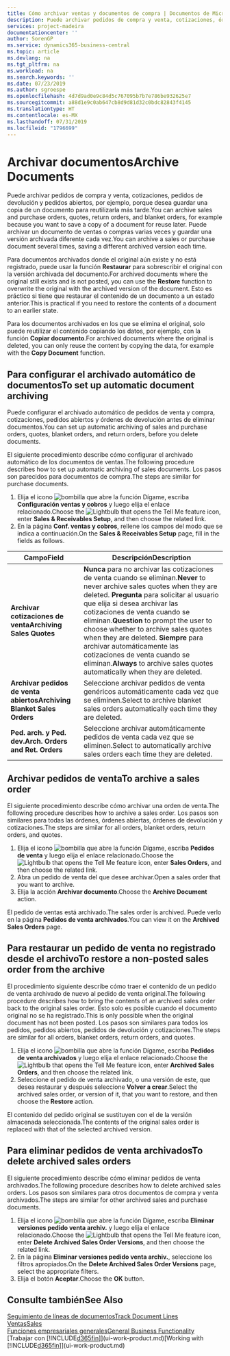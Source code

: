 ```yaml
---
title: Cómo archivar ventas y documentos de compra | Documentos de Microsoft
description: Puede archivar pedidos de compra y venta, cotizaciones, órdenes de devolución y órdenes abiertas, y puede usar el documento archivado para recrear el documento desde que se archivó.
services: project-madeira
documentationcenter: ''
author: SorenGP
ms.service: dynamics365-business-central
ms.topic: article
ms.devlang: na
ms.tgt_pltfrm: na
ms.workload: na
ms.search.keywords: ''
ms.date: 07/23/2019
ms.author: sgroespe
ms.openlocfilehash: 4d7d9ad0e9c84d5c767095b7b7e786be932625e7
ms.sourcegitcommit: a88d1e9c0ab647cb8d9d81d32c0bdc82843f4145
ms.translationtype: HT
ms.contentlocale: es-MX
ms.lasthandoff: 07/31/2019
ms.locfileid: "1796699"
---
```

# <a name="archive-documents"></a><span data-ttu-id="90069-103">Archivar documentos</span><span class="sxs-lookup"><span data-stu-id="90069-103">Archive Documents</span></span>
<span data-ttu-id="90069-104">Puede archivar pedidos de compra y venta, cotizaciones, pedidos de devolución y pedidos abiertos, por ejemplo, porque desea guardar una copia de un documento para reutilizarla más tarde.</span><span class="sxs-lookup"><span data-stu-id="90069-104">You can archive sales and purchase orders, quotes, return orders, and blanket orders, for example because you want to save a copy of a document for reuse later.</span></span> <span data-ttu-id="90069-105">Puede archivar un documento de ventas o compras varias veces y guardar una versión archivada diferente cada vez.</span><span class="sxs-lookup"><span data-stu-id="90069-105">You can archive a sales or purchase document several times, saving a different archived version each time.</span></span>

<span data-ttu-id="90069-106">Para documentos archivados donde el original aún existe y no está registrado, puede usar la función **Restaurar** para sobrescribir el original con la versión archivada del documento.</span><span class="sxs-lookup"><span data-stu-id="90069-106">For archived documents where the original still exists and is not posted, you can use the **Restore** function to overwrite the original with the archived version of the document.</span></span> <span data-ttu-id="90069-107">Esto es práctico si tiene que restaurar el contenido de un documento a un estado anterior.</span><span class="sxs-lookup"><span data-stu-id="90069-107">This is practical if you need to restore the contents of a document to an earlier state.</span></span>

<span data-ttu-id="90069-108">Para los documentos archivados en los que se elimina el original, solo puede reutilizar el contenido copiando los datos, por ejemplo, con la función **Copiar documento**.</span><span class="sxs-lookup"><span data-stu-id="90069-108">For archived documents where the original is deleted, you can only reuse the content by copying the data, for example with the **Copy Document** function.</span></span>   

## <a name="to-set-up-automatic-document-archiving"></a><span data-ttu-id="90069-109">Para configurar el archivado automático de documentos</span><span class="sxs-lookup"><span data-stu-id="90069-109">To set up automatic document archiving</span></span>  
<span data-ttu-id="90069-110">Puede configurar el archivado automático de pedidos de venta y compra, cotizaciones, pedidos abiertos y órdenes de devolución antes de eliminar documentos.</span><span class="sxs-lookup"><span data-stu-id="90069-110">You can set up automatic archiving of sales and purchase orders, quotes, blanket orders, and return orders, before you delete documents.</span></span>

<span data-ttu-id="90069-111">El siguiente procedimiento describe cómo configurar el archivado automático de los documentos de ventas.</span><span class="sxs-lookup"><span data-stu-id="90069-111">The following procedure describes how to set up automatic archiving of sales documents.</span></span> <span data-ttu-id="90069-112">Los pasos son parecidos para documentos de compra.</span><span class="sxs-lookup"><span data-stu-id="90069-112">The steps are similar for purchase documents.</span></span>
1.  <span data-ttu-id="90069-113">Elija el icono ![bombilla que abre la función Dígame](media/ui-search/search_small.png "Dígame que desea hacer"), escriba **Configuración ventas y cobros** y luego elija el enlace relacionado.</span><span class="sxs-lookup"><span data-stu-id="90069-113">Choose the ![Lightbulb that opens the Tell Me feature](media/ui-search/search_small.png "Tell me what you want to do") icon, enter **Sales & Receivables Setup**, and then choose the related link.</span></span>
2. <span data-ttu-id="90069-114">En la página **Conf. ventas y cobros**, rellene los campos del modo que se indica a continuación.</span><span class="sxs-lookup"><span data-stu-id="90069-114">On the **Sales & Receivables Setup** page, fill in the fields as follows.</span></span>

|<span data-ttu-id="90069-115">Campo</span><span class="sxs-lookup"><span data-stu-id="90069-115">Field</span></span>|<span data-ttu-id="90069-116">Descripción</span><span class="sxs-lookup"><span data-stu-id="90069-116">Description</span></span>|
|-----|-----------|
|<span data-ttu-id="90069-117">**Archivar cotizaciones de venta**</span><span class="sxs-lookup"><span data-stu-id="90069-117">**Archiving Sales Quotes**</span></span>|<span data-ttu-id="90069-118">**Nunca** para no archivar las cotizaciones de venta cuando se eliminan.</span><span class="sxs-lookup"><span data-stu-id="90069-118">**Never** to never archive sales quotes when they are deleted.</span></span> <span data-ttu-id="90069-119">**Pregunta** para solicitar al usuario que elija si desea archivar las cotizaciones de venta cuando se eliminan.</span><span class="sxs-lookup"><span data-stu-id="90069-119">**Question** to prompt the user to choose whether to archive sales quotes when they are deleted.</span></span> <span data-ttu-id="90069-120">**Siempre** para archivar automáticamente las cotizaciones de venta cuando se eliminan.</span><span class="sxs-lookup"><span data-stu-id="90069-120">**Always** to archive sales quotes automatically when they are deleted.</span></span>|
|<span data-ttu-id="90069-121">**Archivar pedidos de venta abiertos**</span><span class="sxs-lookup"><span data-stu-id="90069-121">**Archiving Blanket Sales Orders**</span></span>|<span data-ttu-id="90069-122">Seleccione archivar pedidos de venta genéricos automáticamente cada vez que se eliminen.</span><span class="sxs-lookup"><span data-stu-id="90069-122">Select to archive blanket sales orders automatically each time they are deleted.</span></span>|
|<span data-ttu-id="90069-123">**Ped. arch. y Ped. dev.**</span><span class="sxs-lookup"><span data-stu-id="90069-123">**Arch. Orders and Ret. Orders**</span></span>|<span data-ttu-id="90069-124">Seleccione archivar automáticamente pedidos de venta cada vez que se eliminen.</span><span class="sxs-lookup"><span data-stu-id="90069-124">Select to automatically archive sales orders each time they are deleted.</span></span>|

## <a name="to-archive-a-sales-order"></a><span data-ttu-id="90069-125">Archivar pedidos de venta</span><span class="sxs-lookup"><span data-stu-id="90069-125">To archive a sales order</span></span>
<span data-ttu-id="90069-126">El siguiente procedimiento describe cómo archivar una orden de venta.</span><span class="sxs-lookup"><span data-stu-id="90069-126">The following procedure describes how to archive a sales order.</span></span> <span data-ttu-id="90069-127">Los pasos son similares para todas las órdenes, órdenes abiertas, órdenes de devolución y cotizaciones.</span><span class="sxs-lookup"><span data-stu-id="90069-127">The steps are similar for all orders, blanket orders, return orders, and quotes.</span></span>

1.  <span data-ttu-id="90069-128">Elija el icono ![bombilla que abre la función Dígame](media/ui-search/search_small.png "Dígame que desea hacer"), escriba **Pedidos de venta** y luego elija el enlace relacionado.</span><span class="sxs-lookup"><span data-stu-id="90069-128">Choose the ![Lightbulb that opens the Tell Me feature](media/ui-search/search_small.png "Tell me what you want to do") icon, enter **Sales Orders**, and then choose the related link.</span></span>  
2.  <span data-ttu-id="90069-129">Abra un pedido de venta del que desee archivar.</span><span class="sxs-lookup"><span data-stu-id="90069-129">Open a sales order that you want to archive.</span></span>  
3.  <span data-ttu-id="90069-130">Elija la acción **Archivar documento**.</span><span class="sxs-lookup"><span data-stu-id="90069-130">Choose the **Archive Document** action.</span></span>

<span data-ttu-id="90069-131">El pedido de ventas está archivado.</span><span class="sxs-lookup"><span data-stu-id="90069-131">The sales order is archived.</span></span> <span data-ttu-id="90069-132">Puede verlo en la página **Pedidos de venta archivados**.</span><span class="sxs-lookup"><span data-stu-id="90069-132">You can view it on the **Archived Sales Orders** page.</span></span>

## <a name="to-restore-a-non-posted-sales-order-from-the-archive"></a><span data-ttu-id="90069-133">Para restaurar un pedido de venta no registrado desde el archivo</span><span class="sxs-lookup"><span data-stu-id="90069-133">To restore a non-posted sales order from the archive</span></span>
<span data-ttu-id="90069-134">El procedimiento siguiente describe cómo traer el contenido de un pedido de venta archivado de nuevo al pedido de venta original.</span><span class="sxs-lookup"><span data-stu-id="90069-134">The following procedure describes how to bring the contents of an archived sales order back to the original sales order.</span></span> <span data-ttu-id="90069-135">Esto solo es posible cuando el documento original no se ha registrado.</span><span class="sxs-lookup"><span data-stu-id="90069-135">This is only possible when the original document has not been posted.</span></span> <span data-ttu-id="90069-136">Los pasos son similares para todos los pedidos, pedidos abiertos, pedidos de devolución y cotizaciones.</span><span class="sxs-lookup"><span data-stu-id="90069-136">The steps are similar for all orders, blanket orders, return orders, and quotes.</span></span>

1. <span data-ttu-id="90069-137">Elija el icono ![bombilla que abre la función Dígame](media/ui-search/search_small.png "Dígame que desea hacer"), escriba **Pedidos de venta archivados** y luego elija el enlace relacionado.</span><span class="sxs-lookup"><span data-stu-id="90069-137">Choose the ![Lightbulb that opens the Tell Me feature](media/ui-search/search_small.png "Tell me what you want to do") icon, enter **Archived Sales Orders**, and then choose the related link.</span></span>
2. <span data-ttu-id="90069-138">Seleccione el pedido de venta archivado, o una versión de este, que desea restaurar y después seleccione **Volver a crear**.</span><span class="sxs-lookup"><span data-stu-id="90069-138">Select the archived sales order, or version of it, that you want to restore, and then choose the **Restore** action.</span></span>  

<span data-ttu-id="90069-139">El contenido del pedido original se sustituyen con el de la versión almacenada seleccionada.</span><span class="sxs-lookup"><span data-stu-id="90069-139">The contents of the original sales order is replaced with that of the selected archived version.</span></span>

## <a name="to-delete-archived-sales-orders"></a><span data-ttu-id="90069-140">Para eliminar pedidos de venta archivados</span><span class="sxs-lookup"><span data-stu-id="90069-140">To delete archived sales orders</span></span>
<span data-ttu-id="90069-141">El siguiente procedimiento describe cómo eliminar pedidos de venta archivados.</span><span class="sxs-lookup"><span data-stu-id="90069-141">The following procedure describes how to delete archived sales orders.</span></span> <span data-ttu-id="90069-142">Los pasos son similares para otros documentos de compra y venta archivados.</span><span class="sxs-lookup"><span data-stu-id="90069-142">The steps are similar for other archived sales and purchase documents.</span></span>

1.  <span data-ttu-id="90069-143">Elija el icono ![bombilla que abre la función Dígame](media/ui-search/search_small.png "Dígame que desea hacer"), escriba **Eliminar versiones pedido venta archiv.** y luego elija el enlace relacionado.</span><span class="sxs-lookup"><span data-stu-id="90069-143">Choose the ![Lightbulb that opens the Tell Me feature](media/ui-search/search_small.png "Tell me what you want to do") icon, enter **Delete Archived Sales Order Versions**, and then choose the related link.</span></span>  
2.  <span data-ttu-id="90069-144">En la página **Eliminar versiones pedido venta archiv.**, seleccione los filtros apropiados.</span><span class="sxs-lookup"><span data-stu-id="90069-144">On the **Delete Archived Sales Order Versions** page, select the appropriate filters.</span></span>  
3.  <span data-ttu-id="90069-145">Elija el botón **Aceptar**.</span><span class="sxs-lookup"><span data-stu-id="90069-145">Choose the **OK** button.</span></span>

## <a name="see-also"></a><span data-ttu-id="90069-146">Consulte también</span><span class="sxs-lookup"><span data-stu-id="90069-146">See Also</span></span>
[<span data-ttu-id="90069-147">Seguimiento de líneas de documentos</span><span class="sxs-lookup"><span data-stu-id="90069-147">Track Document Lines</span></span>](across-how-to-track-document-lines.md)  
[<span data-ttu-id="90069-148">Ventas</span><span class="sxs-lookup"><span data-stu-id="90069-148">Sales</span></span>](sales-manage-sales.md)  
[<span data-ttu-id="90069-149">Funciones empresariales generales</span><span class="sxs-lookup"><span data-stu-id="90069-149">General Business Functionality</span></span>](ui-across-business-areas.md)  
<span data-ttu-id="90069-150">[Trabajar con [!INCLUDE[d365fin](includes/d365fin_md.md)]](ui-work-product.md)</span><span class="sxs-lookup"><span data-stu-id="90069-150">[Working with [!INCLUDE[d365fin](includes/d365fin_md.md)]](ui-work-product.md)</span></span>
